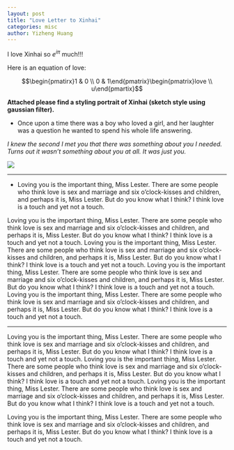 ```yaml
---
layout: post
title: "Love Letter to Xinhai"
categories: misc
author: Yizheng Huang
---
```

I love Xinhai so $e^{i\pi}$ much!!!

Here is an equation of love: 

$$\begin{pmatirx}1 & 0 \\ 0 & 1\end{pmatrix}\begin{pmatrix}love \\ u\end{pmartix}$$

**Attached please find a styling portrait of Xinhai (sketch style using gaussian filter).**

- Once upon a time there was a boy who loved a girl, and her laughter was a  question he wanted to spend his whole life answering.

_I knew the second I met you that there was something about you I needed.  Turns out it wasn’t something about you at all. It was just you._

![](https://i.loli.net/2019/08/24/LxCtzhmbi6e5Tvp.png)

---

- Loving you is the important thing, Miss Lester. There are some people who think love is sex and marriage and six o’clock-kisses and children, and perhaps it is, Miss Lester. But do you know what I think?  I think love is a touch and yet not a touch. 

Loving you is the important thing, Miss Lester. There are some people who think love is sex and marriage and six o’clock-kisses and children, and perhaps it is, Miss Lester. But do you know what I think?  I think love is a touch and yet not a touch. Loving you is the important thing, Miss Lester. There are some people who think love is sex and marriage and six o’clock-kisses and children, and perhaps it is, Miss Lester. But do you know what I think?  I think love is a touch and yet not a touch. Loving you is the important thing, Miss Lester. There are some people who think love is sex and marriage and six o’clock-kisses and children, and perhaps it is, Miss Lester. But do you know what I think?  I think love is a touch and yet not a touch. Loving you is the important thing, Miss Lester. There are some people who think love is sex and marriage and six o’clock-kisses and children, and perhaps it is, Miss Lester. But do you know what I think?  I think love is a touch and yet not a touch.

---

Loving you is the important thing, Miss Lester. There are some people who think love is sex and marriage and six o’clock-kisses and children, and perhaps it is, Miss Lester. But do you know what I think?  I think love is a touch and yet not a touch. Loving you is the important thing, Miss Lester. There are some people who think love is sex and marriage and six o’clock-kisses and children, and perhaps it is, Miss Lester. But do you know what I think?  I think love is a touch and yet not a touch. Loving you is the important thing, Miss Lester. There are some people who think love is sex and marriage and six o’clock-kisses and children, and perhaps it is, Miss Lester. But do you know what I think?  I think love is a touch and yet not a touch.

Loving you is the important thing, Miss Lester. There are some people who think love is sex and marriage and six o’clock-kisses and children, and perhaps it is, Miss Lester. But do you know what I think?  I think love is a touch and yet not a touch.
